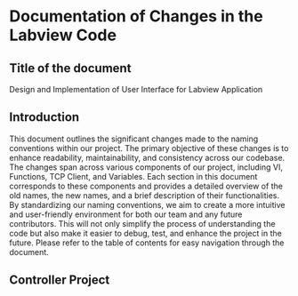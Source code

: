 # Documentation of Changes in the Labview Code
## Title of the document
Design and Implementation of User Interface for Labview Application

## Introduction

This document outlines the significant changes made to the naming conventions within our project. The primary objective of these changes is to enhance readability, maintainability, and consistency across our codebase. 
The changes span across various components of our project, including VI, Functions, TCP Client, and Variables. Each section in this document corresponds to these components and provides a detailed overview of the old names, the new names, and a brief description of their functionalities.
By standardizing our naming conventions, we aim to create a more intuitive and user-friendly environment for both our team and any future contributors. This will not only simplify the process of understanding the code but also make it easier to debug, test, and enhance the project in the future.
Please refer to the table of contents for easy navigation through the document.

## Controller Project
